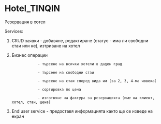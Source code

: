 # Hotel_TINQIN

Резервация в хотел

Services:
1. CRUD заявки - добавяне, редактиране (статус - има ли свободни стаи или не), изтриване на хотел

2. Бизнес операции 

                   - търсене на всички хотели в даден град

                   - търсене на свободни стаи
                   
                   - търсене на стаи според вида им (за 2, 3, 4-ма човека)
                   
                   - сортировка по цена
                   
                   - изготвяне на фактура за резервацията (име на клиент, хотел, стаи, цена)
                   
3. End user service - предоставя информацията както ще се изведе на екран 

